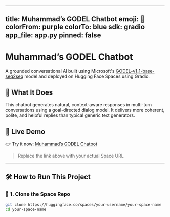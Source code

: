 
---
title: Muhammad’s GODEL Chatbot
emoji: 🧠
colorFrom: purple
colorTo: blue
sdk: gradio
app_file: app.py
pinned: false
---

# Muhammad’s GODEL Chatbot

A grounded conversational AI built using Microsoft's [GODEL-v1_1-base-seq2seq](https://huggingface.co/microsoft/GODEL-v1_1-base-seq2seq) model and deployed on Hugging Face Spaces using Gradio.

## 🧠 What It Does

This chatbot generates natural, context-aware responses in multi-turn conversations using a goal-directed dialog model. It delivers more coherent, polite, and helpful replies than typical generic text generators.

## 🚀 Live Demo

👉 Try it now: [Muhammad’s GODEL Chatbot](https://huggingface.co/spaces/your-username/your-space-name)

> Replace the link above with your actual Space URL

---

## 🛠️ How to Run This Project

### 🧩 1. Clone the Space Repo

```bash
git clone https://huggingface.co/spaces/your-username/your-space-name
cd your-space-name
